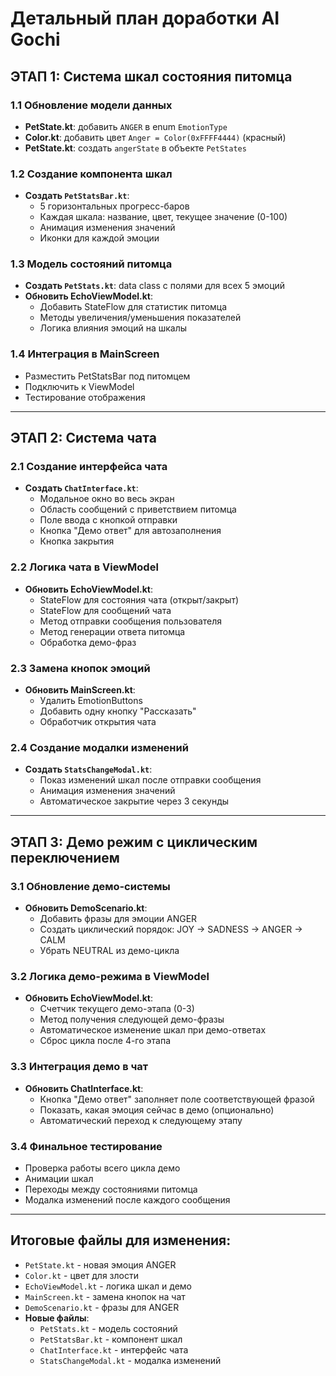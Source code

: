# Детальный план доработки AI Gochi

## ЭТАП 1: Система шкал состояния питомца

### 1.1 Обновление модели данных
- **PetState.kt**: добавить `ANGER` в enum `EmotionType`
- **Color.kt**: добавить цвет `Anger = Color(0xFFFF4444)` (красный)
- **PetState.kt**: создать `angerState` в объекте `PetStates`

### 1.2 Создание компонента шкал
- **Создать `PetStatsBar.kt`**:
  - 5 горизонтальных прогресс-баров
  - Каждая шкала: название, цвет, текущее значение (0-100)
  - Анимация изменения значений
  - Иконки для каждой эмоции

### 1.3 Модель состояний питомца
- **Создать `PetStats.kt`**: data class с полями для всех 5 эмоций
- **Обновить EchoViewModel.kt**:
  - Добавить StateFlow для статистик питомца
  - Методы увеличения/уменьшения показателей
  - Логика влияния эмоций на шкалы

### 1.4 Интеграция в MainScreen
- Разместить PetStatsBar под питомцем
- Подключить к ViewModel
- Тестирование отображения

---

## ЭТАП 2: Система чата

### 2.1 Создание интерфейса чата
- **Создать `ChatInterface.kt`**:
  - Модальное окно во весь экран
  - Область сообщений с приветствием питомца
  - Поле ввода с кнопкой отправки
  - Кнопка "Демо ответ" для автозаполнения
  - Кнопка закрытия

### 2.2 Логика чата в ViewModel
- **Обновить EchoViewModel.kt**:
  - StateFlow для состояния чата (открыт/закрыт)
  - StateFlow для сообщений чата
  - Метод отправки сообщения пользователя
  - Метод генерации ответа питомца
  - Обработка демо-фраз

### 2.3 Замена кнопок эмоций
- **Обновить MainScreen.kt**:
  - Удалить EmotionButtons
  - Добавить одну кнопку "Рассказать"
  - Обработчик открытия чата

### 2.4 Создание модалки изменений
- **Создать `StatsChangeModal.kt`**:
  - Показ изменений шкал после отправки сообщения
  - Анимация изменения значений
  - Автоматическое закрытие через 3 секунды

---

## ЭТАП 3: Демо режим с циклическим переключением

### 3.1 Обновление демо-системы
- **Обновить DemoScenario.kt**:
  - Добавить фразы для эмоции ANGER
  - Создать циклический порядок: JOY → SADNESS → ANGER → CALM
  - Убрать NEUTRAL из демо-цикла

### 3.2 Логика демо-режима в ViewModel
- **Обновить EchoViewModel.kt**:
  - Счетчик текущего демо-этапа (0-3)
  - Метод получения следующей демо-фразы
  - Автоматическое изменение шкал при демо-ответах
  - Сброс цикла после 4-го этапа

### 3.3 Интеграция демо в чат
- **Обновить ChatInterface.kt**:
  - Кнопка "Демо ответ" заполняет поле соответствующей фразой
  - Показать, какая эмоция сейчас в демо (опционально)
  - Автоматический переход к следующему этапу

### 3.4 Финальное тестирование
- Проверка работы всего цикла демо
- Анимации шкал
- Переходы между состояниями питомца
- Модалка изменений после каждого сообщения

---

## Итоговые файлы для изменения:
- `PetState.kt` - новая эмоция ANGER
- `Color.kt` - цвет для злости  
- `EchoViewModel.kt` - логика шкал и демо
- `MainScreen.kt` - замена кнопок на чат
- `DemoScenario.kt` - фразы для ANGER
- **Новые файлы**:
  - `PetStats.kt` - модель состояний
  - `PetStatsBar.kt` - компонент шкал
  - `ChatInterface.kt` - интерфейс чата
  - `StatsChangeModal.kt` - модалка изменений